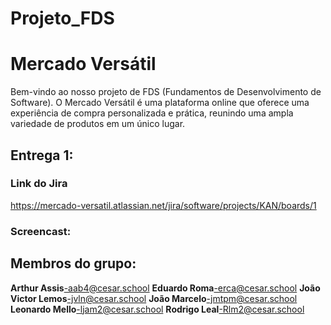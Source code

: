 # Projeto_FDS

# Mercado Versátil
Bem-vindo ao nosso projeto de FDS (Fundamentos de Desenvolvimento de Software). O Mercado Versátil é uma plataforma online que oferece uma experiência de compra personalizada e prática, reunindo uma ampla variedade de produtos em um único lugar.

## Entrega 1:
### Link do Jira
https://mercado-versatil.atlassian.net/jira/software/projects/KAN/boards/1


### Screencast:

## Membros do grupo:
**Arthur Assis**-aab4@cesar.school
**Eduardo Roma**-erca@cesar.school
**João Victor Lemos**-jvln@cesar.school
**João Marcelo**-jmtpm@cesar.school
**Leonardo Mello**-ljam2@cesar.school
**Rodrigo Leal**-Rlm2@cesar.school
